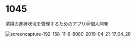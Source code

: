 # 1045
清掃の進捗状況を管理するためのアプリ＠個人開発

![screencapture-192-168-11-8-8080-2019-04-21-17_04_28](https://user-images.githubusercontent.com/47941797/56467259-91a5b800-6457-11e9-9be3-0e198ae3c63c.png)
